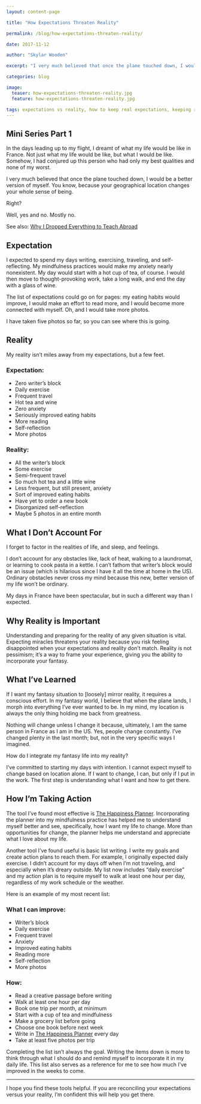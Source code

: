 ```yaml
---
layout: content-page

title: "How Expectations Threaten Reality"

permalink: /blog/how-expectations-threaten-reality/

date: 2017-11-12

author: "Skylar Wooden"

excerpt: "I very much believed that once the plane touched down, I would be a better version of myself."

categories: blog

image:
  teaser: how-expectations-threaten-reality.jpg
  feature: how-expectations-threaten-reality.jpg

tags: expectations vs reality, how to keep real expectations, keeping real expectations, fantasy vs reality
---
```


## Mini Series Part 1

In the days leading up to my flight, I dreamt of what my life would be like in France. Not just what my life would be like, but what I would be like. Somehow, I had conjured up this person who had only my best qualities and none of my worst. 

I very much believed that once the plane touched down, I would be a better version of myself. You know, because your geographical location changes your whole sense of being. 

Right? 

Well, yes and no. Mostly no. 

See also: <a href="/blog/why-i-dropped-everything-to-teach-abroad/">Why I Dropped Everything to Teach Abroad</a>

## Expectation

I expected to spend my days writing, exercising, traveling, and self-reflecting. My mindfulness practices would make my anxiety nearly nonexistent. My day would start with a hot cup of tea, of course. I would then move to thought-provoking work, take a long walk, and end the day with a glass of wine.  

The list of expectations could go on for pages: my eating habits would improve, I would make an effort to read more, and I would become more connected with myself. Oh, and I would take more photos. 

I have taken five photos so far, so you can see where this is going.

## Reality

My reality isn’t miles away from my expectations, but a few feet. 

<div class="col-sm-6">
  <h3>Expectation:</h3>
  <ul>
    <li>Zero writer’s block</li>
    <li>Daily exercise</li>
    <li>Frequent travel</li>
    <li>Hot tea and wine</li>
    <li>Zero anxiety</li>
    <li>Seriously improved eating habits</li>
    <li>More reading</li>
    <li>Self-reflection</li>
    <li>More photos</li>
  </ul>
</div>
<div class="col-sm-6">
  <h3>Reality:</h3>
  <ul>
    <li>All the writer’s block</li>
    <li>Some exercise</li>
    <li>Semi-frequent travel</li>
    <li>So much hot tea and a little wine</li>
    <li>Less frequent, but still present, anxiety</li>
    <li>Sort of improved eating habits</li>
    <li>Have yet to order a new book</li>
    <li>Disorganized self-reflection</li>
    <li>Maybe 5 photos in an entire month</li>
  </ul>
</div>

## What I Don’t Account For

I forget to factor in the realities of life, and sleep, and feelings. 

I don’t account for any obstacles like, lack of heat, walking to a laundromat, or learning to cook pasta in a kettle. I can’t fathom that writer’s block would be an issue (which is hilarious since I have it all the time at home in the US). Ordinary obstacles never cross my mind because this new, better version of my life won’t be ordinary.  

My days in France have been spectacular, but in such a different way than I expected. 

## Why Reality is Important

Understanding and preparing for the reality of any given situation is vital. Expecting miracles threatens your reality because you risk feeling disappointed when your expectations and reality don’t match. Reality is not pessimism; it’s a way to frame your experience, giving you the ability to incorporate your fantasy.

## What I’ve Learned 

If I want my fantasy situation to [loosely] mirror reality, it requires a conscious effort. In my fantasy world, I believe that when the plane lands, I morph into everything I’ve ever wanted to be. In my mind, my location is always the only thing holding me back from greatness. 

Nothing will change unless I change it because, ultimately, I am the same person in France as I am in the US. Yes, people change constantly. I’ve changed plenty in the last month; but, not in the very specific ways I imagined. 

How do I integrate my fantasy life into my reality? 

I’ve committed to starting my days with intention. I cannot expect myself to change based on location alone. If I want to change, I can, but only if I put in the work. The first step is understanding what I want and how to get there.  

## How I’m Taking Action

The tool I’ve found most effective is <a href="http://thehappinessplanner.com?aff=377" target="_blank">The Happiness Planner</a>. Incorporating the planner into my mindfulness practice has helped me to understand myself better and see, specifically, how I want my life to change. More than opportunities for change, the planner helps me understand and appreciate what I love about my life. 

Another tool I’ve found useful is basic list writing. I write my goals and create action plans to reach them. For example, I originally expected daily exercise. I didn’t account for my days off when I’m not traveling, and especially when it’s dreary outside. My list now includes “daily exercise” and my action plan is to require myself to walk at least one hour per day, regardless of my work schedule or the weather.

Here is an example of my most recent list: 

<div class="col-sm-6">
  <h3>What I can improve:</h3>
  <ul>
    <li>Writer’s block</li>
    <li>Daily exercise</li>
    <li>Frequent travel</li>
    <li>Anxiety</li>
    <li>Improved eating habits</li>
    <li>Reading more</li>
    <li>Self-reflection</li>
    <li>More photos</li>
  </ul>
</div>
<div class="col-sm-6">
  <h3>How:</h3>
  <ul>
    <li>Read a creative passage before writing</li>
    <li>Walk at least one hour per day</li>
    <li>Book one trip per month, at minimum</li>
    <li>Start with a cup of tea and mindfulness</li>
    <li>Make a grocery list before going</li>
    <li>Choose one book before next week</li>
    <li>Write in <a href="http://thehappinessplanner.com?aff=377" target="_blank">The Happiness Planner</a> every day</li>
    <li>Take at least five photos per trip</li>
  </ul>
</div>

Completing the list isn’t always the goal. Writing the items down is more to think through what I should do and remind myself to incorporate it in my daily life. This list also serves as a reference for me to see how much I’ve improved in the weeks to come.

<hr class="secondary">

I hope you find these tools helpful. If you are reconciling your expectations versus your reality, I’m confident this will help you get there.